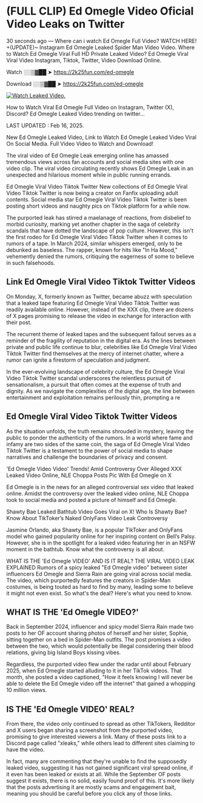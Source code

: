 # (FULL CLIP) Ed Omegle Video Oficial Video Leaks on Twitter

30 seconds ago — Where can i watch Ed Omegle Full Video? WATCH HERE! +(UPDATE)~ Instagram Ed Omegle Leaked Spider Man Video Video. Where to Watch Ed Omegle Viral Full HD Private Leaked Video? Ed Omegle Viral Viral Video Instagram, Tiktok, Twitter, Video Download Online.

Watch ░░▒▓██ ➤ https://2k25fun.com/ed-omegle

Download ░░▒▓██ ➤ https://2k25fun.com/ed-omegle

[![Watch Leaked Video.](https://miro.medium.com/v2/resize:fit:828/format:webp/1*cilzJN44JGOrTw9NJCrNHA.gif "Watch Leaked Video")](https://2k25fun.com/ed-omegle)

How to Watch Viral Ed Omegle Full Video on Instagram, Twitter (X), Discord? Ed Omegle Leaked Video trending on twitter...

LAST UPDATED : Feb 16, 2025.

New Ed Omegle Leaked Video, Link to Watch Ed Omegle Leaked Video Viral On Social Media. Full Video Video to Watch and Download!

The viral video of Ed Omegle Leak emerging online has amassed tremendous views across fan accounts and social media sites with one video clip. The viral video circulating recently shows Ed Omegle Leak in an unexpected and hilarious moment while in public running errands.

Ed Omegle Viral Video Tiktok Twitter New collections of Ed Omegle Viral Video Tiktok Twitter is now being a creator on Fanfix uploading adult contents. Social media star Ed Omegle Viral Video Tiktok Twitter is been posting short videos and naughty pics on Tiktok platform for a while now.

The purported leak has stirred a maelanage of reactions, from disbelief to morbid curiosity, marking yet another chapter in the saga of celebrity scandals that have dotted the landscape of pop culture. However, this isn't the first rodeo for Ed Omegle Viral Video Tiktok Twitter when it comes to rumors of a tape. In March 2024, similar whispers emerged, only to be debunked as baseless. The rapper, known for hits like "In Ha Mood," vehemently denied the rumors, critiquing the eagerness of some to believe in such falsehoods.

## Link Ed Omegle Viral Video Tiktok Twitter Videos

On Monday, X, formerly known as Twitter, became abuzz with speculation that a leaked tape featuring Ed Omegle Viral Video Tiktok Twitter was readily available online. However, instead of the XXX clip, there are dozens of X pages promising to release the video in exchange for interaction with their post.

The recurrent theme of leaked tapes and the subsequent fallout serves as a reminder of the fragility of reputation in the digital era. As the lines between private and public life continue to blur, celebrities like Ed Omegle Viral Video Tiktok Twitter find themselves at the mercy of internet chatter, where a rumor can ignite a firestorm of speculation and judgment.

In the ever-evolving landscape of celebrity culture, the Ed Omegle Viral Video Tiktok Twitter scandal underscores the relentless pursuit of sensationalism, a pursuit that often comes at the expense of truth and dignity. As we navigate the complexities of the digital age, the line between entertainment and exploitation remains perilously thin, prompting a re

##  Ed Omegle Viral Video Tiktok Twitter Videos

As the situation unfolds, the truth remains shrouded in mystery, leaving the public to ponder the authenticity of the rumors. In a world where fame and infamy are two sides of the same coin, the saga of Ed Omegle Viral Video Tiktok Twitter is a testament to the power of social media to shape narratives and challenge the boundaries of privacy and consent.

'Ed Omegle Video Video' Trends! Amid Controversy Over Alleged XXX Leaked Video Online, NLE Choppa Posts Pic With Ed Omegle on X

Ed Omegle is in the news for an alleged controversial sex video that leaked online. Amidst the controversy over the leaked video online, NLE Choppa took to social media and posted a picture of himself and Ed Omegle.

Shawty Bae Leaked Bathtub Video Goes Viral on X! Who Is Shawty Bae? Know About TikToker’s Naked OnlyFans Video Leak Controversy

Jasmine Orlando, aka Shawty Bae, is a popular TikToker and OnlyFans model who gained popularity online for her inspiring content on Bell’s Palsy. However, she is in the spotlight for a leaked video featuring her in an NSFW moment in the bathtub. Know what the controversy is all about.

WHAT IS THE 'Ed Omegle VIDEO' AND IS IT REAL? THE VIRAL VIDEO LEAK EXPLAINED Rumors of a spicy leaked "Ed Omegle video" between sister influencers Ed Omegle and Sierra Rain are going viral across social media. The video, which purportedly features the creators in Spider-Man costumes, is being touted as hard to find by many, leading some to believe it might not even exist. So what's the deal? Here's what you need to know.

## WHAT IS THE 'Ed Omegle VIDEO?'

Back in September 2024, influencer and spicy model Sierra Rain made two posts to her OF account sharing photos of herself and her sister, Sophie, sitting together on a bed in Spider-Man outfits. The post promises a video between the two, which would potentially be illegal considering their blood relations, giving big Island Boys kissing vibes.

Regardless, the purported video flew under the radar until about February 2025, when Ed Omegle started alluding to it in her TikTok videos. That month, she posted a video captioned, "How it feels knowing I will never be able to delete the Ed Omegle video off the internet" that gained a whopping 10 million views.

## IS THE 'Ed Omegle VIDEO' REAL?

From there, the video only continued to spread as other TikTokers, Redditor and X users began sharing a screenshot from the purported video, promising to give interested viewers a link. Many of these posts link to a Discord page called "xleaks," while others lead to different sites claiming to have the video.

In fact, many are commenting that they're unable to find the supposedly leaked video, suggesting it has not gained significant viral spread online, if it even has been leaked or exists at all. While the September OF posts suggest it exists, there is no solid, easily found proof of this. It's more likely that the posts advertising it are mostly scams and engagement bait, meaning you should be careful before you click any of those links.